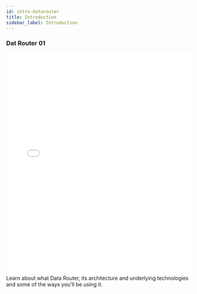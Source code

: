 ```yaml
---
id: intro-datarouter
title: Introduction
sidebar_label: Introduction
---
```


### Dat Router 01
<iframe src="//fast.wistia.net/embed/iframe/f1l1514tip?videoFoam=true"
allowtransparency="true" frameBorder="0" scrolling="no" className="wistia_embed"
name="wistia_embed" allowFullScreen  width="100%" height="600"></iframe>
<script src="//fast.wistia.net/assets/external/iframe-api-v1.js"></script>
<br/>
Learn about what Data Router, its architecture and underlying technologies and some of the ways you'll be using it.